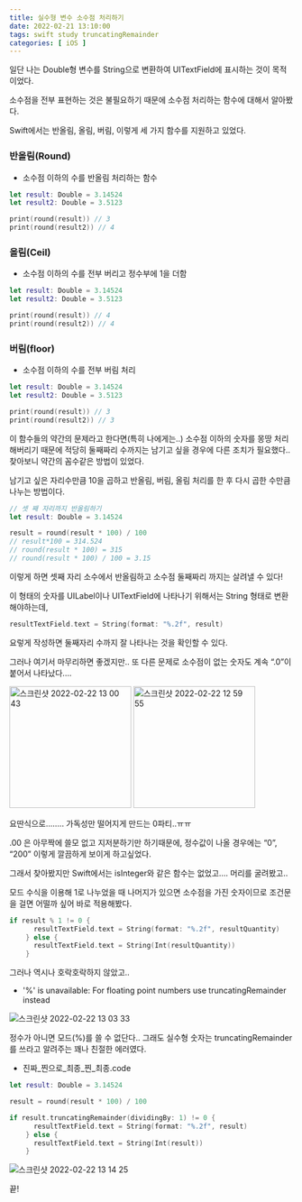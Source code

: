 ```yaml
---
title: 실수형 변수 소수점 처리하기
date: 2022-02-21 13:10:00
tags: swift study truncatingRemainder
categories: [ iOS ]
---
```


일단 나는 Double형 변수를 String으로 변환하여 UITextField에 표시하는 것이 목적이었다.

소수점을 전부 표현하는 것은 불필요하기 때문에 소수점 처리하는 함수에 대해서 알아봤다.


Swift에서는 반올림, 올림, 버림, 이렇게 세 가지 함수를 지원하고 있었다.

### 반올림(Round)

- 소수점 이하의 수를 반올림 처리하는 함수

```swift
let result: Double = 3.14524
let result2: Double = 3.5123

print(round(result)) // 3
print(round(result2)) // 4
```

### 올림(Ceil)

- 소수점 이하의 수를 전부 버리고 정수부에 1을 더함

```swift
let result: Double = 3.14524
let result2: Double = 3.5123

print(round(result)) // 4
print(round(result2)) // 4
```

### 버림(floor)

- 소수점 이하의 수를 전부 버림 처리

```swift
let result: Double = 3.14524
let result2: Double = 3.5123

print(round(result)) // 3
print(round(result2)) // 3
```

이 함수들의 약간의 문제라고 한다면(특히 나에게는..) 소수점 이하의 숫자를 몽땅 처리해버리기 때문에 적당히 둘째짜리 수까지는 남기고 싶을 경우에 다른 조치가 필요했다.. 찾아보니 약간의 꼼수같은 방법이 있었다.

남기고 싶은 자리수만큼 10을 곱하고 반올림, 버림, 올림 처리를 한 후 다시 곱한 수만큼 나누는 방법이다.

```swift
// 셋 째 자리까지 반올림하기
let result: Double = 3.14524

result = round(result * 100) / 100
// result*100 = 314.524
// round(result * 100) = 315
// round(result * 100) / 100 = 3.15
```

이렇게 하면 셋째 자리 소수에서 반올림하고 소수점 둘째짜리 까지는 살려낼 수 있다!

이 형태의 숫자를 UILabel이나 UITextField에 나타나기 위해서는 String 형태로 변환해야하는데,

```swift
resultTextField.text = String(format: "%.2f", result)
```

요렇게 작성하면 둘째자리 수까지 잘 나타나는 것을 확인할 수 있다.

그러나 여기서 마무리하면 좋겠지만.. 또 다른 문제로 소수점이 없는 숫자도 계속 “.0”이 붙어서 나타났다....

<img width="216" alt="스크린샷 2022-02-22 13 00 43" src="https://user-images.githubusercontent.com/40792935/155061884-c1fb80ca-0d71-4d69-b7e6-dbdfc30ed465.png">

<img width="216" alt="스크린샷 2022-02-22 12 59 55" src="https://user-images.githubusercontent.com/40792935/155061917-92095ea6-8a7f-462d-8136-ca2612f5493e.png">

요딴식으로........ 가독성만 떨어지게 만드는 0파티..ㅠㅠ

.00 은 아무짝에 쓸모 없고 지저분하기만 하기때문에, 정수값이 나올 경우에는 “0”, “200” 이렇게 깔끔하게 보이게 하고싶었다. 

그래서 찾아봤지만 Swift에서는 isInteger와 같은 함수는 없었고.... 머리를 굴려봤고..

모드 수식을 이용해 1로 나누었을 때 나머지가 있으면 소수점을 가진 숫자이므로 조건문을 걸면 어떨까 싶어 바로 적용해봤다.

```swift
if result % 1 != 0 {
      resultTextField.text = String(format: "%.2f", resultQuantity)
    } else {
      resultTextField.text = String(Int(resultQuantity))
    }
```

그러나 역시나 호락호락하지 않았고..

- '%' is unavailable: For floating point numbers use truncatingRemainder instead

![스크린샷 2022-02-22 13 03 33](https://user-images.githubusercontent.com/40792935/155061936-b25eb972-fad9-415b-a86f-5aa71d6aff13.png)

정수가 아니면 모드(%)를 쓸 수 없단다.. 그래도 실수형 숫자는 truncatingRemainder를 쓰라고 알려주는 꽤나 친절한 에러였다.

- 진짜_찐으로_최종_찐_최종.code

```swift
let result: Double = 3.14524

result = round(result * 100) / 100

if result.truncatingRemainder(dividingBy: 1) != 0 {
      resultTextField.text = String(format: "%.2f", result)
    } else {
      resultTextField.text = String(Int(result))
    }
```

![스크린샷 2022-02-22 13 14 25](https://user-images.githubusercontent.com/40792935/155061997-7567f02b-02dd-48a6-9439-bb6cd24e1e47.png)

끝!
